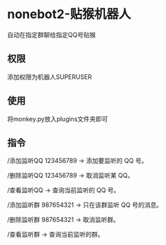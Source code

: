 # nonebot2-贴猴机器人
自动在指定群聊给指定QQ号贴猴
## 权限
添加权限为机器人SUPERUSER
## 使用
将monkey.py放入plugins文件夹即可
## 指令
/添加监听QQ 123456789 → 添加要监听的 QQ 号。

/删除监听QQ 123456789 → 取消监听某 QQ。

/查看监听QQ → 查询当前监听的 QQ 号。

/添加监听群 987654321 → 只在该群监听 QQ 号的消息。

/删除监听群 987654321 → 取消监听群。

/查看监听群 → 查询当前监听的群。

